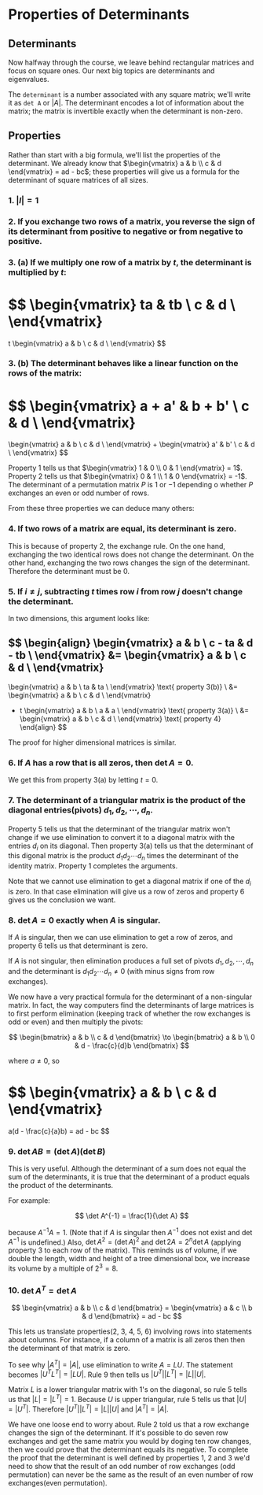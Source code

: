 # Properties of Determinants

## Determinants

Now halfway through the course, we leave behind rectangular matrices and focus on square ones. Our next big topics are determinants and eigenvalues.

The `determinant` is a number associated with any square matrix; we'll write it as `det A` or $|A|$. The determinant encodes a lot of information about the matrix; the matrix is invertible exactly when the determinant is non-zero.

## Properties

Rather than start with a big formula, we'll list the properties of the determinant. We already know that $\begin{vmatrix} a & b \\ c & d  \end{vmatrix} = ad - bc$; these properties will give us a formula for the determinant of square matrices of all sizes.

### 1. $|I| = 1$

### 2. If you exchange two rows of a matrix, you reverse the sign of its determinant from positive to negative or from negative to positive.

### 3. (a) If we multiply one row of a matrix by $t$, the determinant is multiplied by $t$:

$$
\begin{vmatrix}
ta & tb \\
c & d \\
\end{vmatrix}
=
t
\begin{vmatrix}
a & b \\
c & d \\
\end{vmatrix}
$$

### 3. (b) The determinant behaves like a linear function on the rows of the matrix:

$$
\begin{vmatrix}
a + a' & b + b' \\
c & d \\
\end{vmatrix}
=
\begin{vmatrix}
a & b \\
c & d \\
\end{vmatrix}
+
\begin{vmatrix}
a' & b' \\
c & d \\
\end{vmatrix}
$$

Property 1 tells us that $\begin{vmatrix} 1 & 0 \\ 0 & 1 \end{vmatrix} = 1$. 
Property 2 tells us that $\begin{vmatrix} 0 & 1 \\ 1 & 0 \end{vmatrix} = -1$.
The determinant of a permutation matrix $P$ is $1$ or $-1$ depending o whether $P$ exchanges an even or odd number of rows.

From these three properties we can deduce many others:

### 4. If two rows of a matrix are equal, its determinant is zero.

This is because of property 2, the exchange rule. On the one hand, exchanging the two identical rows does not change the determinant. On the other hand, exchanging the two rows changes the sign of the determinant. Therefore the determinant must be $0$.

### 5. If $i \ne j$, subtracting $t$ times row $i$ from row $j$ doesn't change the determinant.

In two dimensions, this argument looks like:

$$
\begin{align}
\begin{vmatrix}
a & b \\
c - ta & d - tb \\
\end{vmatrix}
&=
\begin{vmatrix}
a & b \\
c & d \\
\end{vmatrix}
-
\begin{vmatrix}
a & b \\
ta & ta \\
\end{vmatrix}
\text{   property 3(b)} \\
&=
\begin{vmatrix}
a & b \\
c & d \\
\end{vmatrix}
- t
\begin{vmatrix}
a & b \\
a & a \\
\end{vmatrix}
\text{  property 3(a)} \\
&=
\begin{vmatrix}
a & b \\
c & d \\
\end{vmatrix}
\text{  property 4}
\end{align}
$$

The proof for higher dimensional matrices is similar.

### 6. If $A$ has a row that is all zeros, then $\det A = 0$.

We get this from property 3(a) by letting $t = 0$.

### 7. The determinant of a triangular matrix is the product of the diagonal entries(pivots) $d_1, d_2, \cdots, d_n$.

Property 5 tells us that the determinant of the triangular matrix won't change if we use elimination to convert it to a diagonal matrix with the entries $d_i$ on its diagonal. Then property 3(a) tells us that the determinant of this digonal matrix is the product $d_1d_2 \cdots d_n$ times the determinant of the identity matrix. Property 1 completes the arguments.

Note that we cannot use elimination to get a diagonal matrix if one of the $d_i$ is zero. In that case elimination will give us a row of zeros and property 6 gives us the conclusion we want.

### 8. $\det A = 0$ exactly when $A$ is singular.

If $A$ is singular, then we can use elimination to get a row of zeros, and property 6 tells us that determinant is zero.

If $A$ is not singular, then elimination produces a full set of pivots $d_1, d_2, \cdots, d_n$ and the determinant is $d_1d_2 \cdots d_n \ne 0$ (with minus signs from row exchanges).

We now have a very practical formula for the determinant of a non-singular matrix. In fact, the way computers find the determinants of large matrices is to first perform elimination (keeping track of whether the row exchanges is odd or even) and then multiply the pivots:

$$
\begin{bmatrix}
a & b \\ c & d
\end{bmatrix}
\to
\begin{bmatrix}
a & b \\ 0 & d - \frac{c}{d}b
\end{bmatrix}
$$

where $a \ne 0$, so

$$
\begin{vmatrix}
a & b \\ c & d
\end{vmatrix}
=
a(d - \frac{c}{a}b) = ad - bc
$$

### 9. $\det AB = (\det A)(\det B)$

This is very useful. Although the determinant of a sum does not equal the sum of the determinants, it is true that the determinant of a product equals the product of the determinants.

For example:

$$
\det A^{-1} = \frac{1}{\det A}
$$

because $A^{-1}A = 1$. (Note that if $A$ is singular then $A^{-1}$ does not exist and $\det A^{-1}$ is undefined.) Also, $\det A^2 = (\det A)^2$ and $\det 2A = 2^n \det A$ (applying property 3 to each row of the matrix). This reminds us of volume, if we double the length, width and height of a tree dimensional box, we increase its volume by a multiple of $2^3 = 8$.

### 10. $\det A^T = \det A$

$$
\begin{vmatrix} a & b \\ c & d \end{bmatrix} = \begin{vmatrix} a & c \\ b & d \end{bmatrix} = ad - bc
$$

This lets us translate properties(2, 3, 4, 5, 6) involving rows into statements about columns. For instance, if a column of a matrix is all zeros then then the determinant of that matrix is zero.

To see why $|A^T| = |A|$, use elimination to write $A = LU$. The statement becomes $|U^TL^T| = |LU|$. Rule 9 then tells us $|U^T||L^T| = |L||U|$.

Matrix $L$ is a lower triangular matrix with $1$'s on the diagonal, so rule 5 tells us that $|L| = |L^T| = 1$. Because $U$ is upper triangular, rule 5 tells us that $|U| = |U^T|$. Therefore $|U^T||L^T| = |L||U|$ and $|A^T| = |A|$.

We have one loose end to worry about. Rule 2 told us that a row exchange changes the sign of the determinant. If it's possible to do seven row exchanges and get the same matrix you would by doging ten row changes, then we could prove that the determinant equals its negative. To complete the proof that the determinant is well defined by properties 1, 2 and 3 we'd need to show that the result of an odd number of row exchanges (odd permutation) can never be the same as the result of an even number of row exchanges(even permutation).
